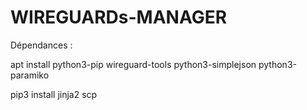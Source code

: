 # WIREGUARDs-MANAGER

Dépendances : 

apt install python3-pip wireguard-tools python3-simplejson python3-paramiko

pip3 install jinja2 scp

